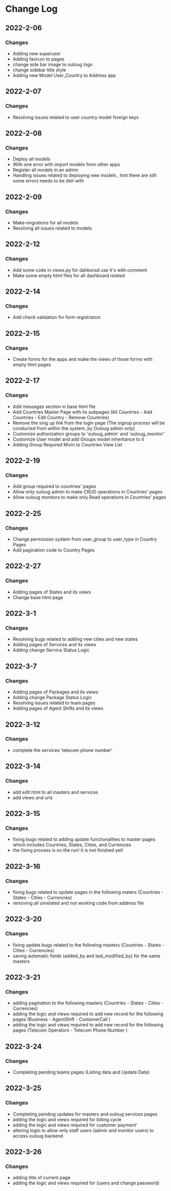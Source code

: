 # Change Log

## 2022-2-06
### Changes

- Adding new superuser 
- Adding favicon to pages
- change side bar image to ouloug logo
- change sidebar title style
- Adding new Model User_Country to Address app

## 2022-2-07
### Changes

- Resolving issues related to user country model foreign keys

## 2022-2-08
### Changes

- Deploy all models 
- With one error with import models from other apps
- Register all models in an admin
- Handling issues related to deploying new models , hint there are still some errors needs to be delt with

## 2022-2-09
### Changes

- Make-migrations for all models
- Resolving all issues related to models



## 2022-2-12
### Changes

- Add some code in views.py for dahborad use it's with comment
- Make some empty html files for all dashboard related 

## 2022-2-14
### Changes

- Add check validation for form registration 


## 2022-2-15
### Changes

- Create forms for the apps and make the views of those forms with empty html pages

## 2022-2-17
### Changes

- Add messages section in base html file
- Add Countries Master Page with its subpages (All Countries - Add Countries - Edit Country - Remove Countries)
- Remove the sing up link from the login page (The signup process will be conducted from within the system ,by Ouloug admin only)
- Customize authorization groups to 'ouloug_admin' and 'ouloug_monitor'
- Customize User model and add Groups model inheritance to it
- Adding Group Required Mixin to Countries View List 


## 2022-2-19
### Changes

- Add group required to countries' pages
- Allow only ouloug admin to make CRUD operations in Countries' pages
- Allow ouloug monitors to make only Read operations in Countries' pages

## 2022-2-25
### Changes

- Change permission system from user_group to user_type in Country Pages
- Add pagination code to Country Pages

## 2022-2-27
### Changes

- Adding pages of States and its views
- Change base html page

## 2022-3-1
### Changes

- Resolving bugs related to adding new cities and new states
- Adding pages of Services and its views
- Adding change Service Status Logic

## 2022-3-7
### Changes

- Adding pages of Packages and its views
- Adding change Package Status Logic
- Resolving issues related to team pages
- Adding pages of Agent Shifts and its views


## 2022-3-12
### Changes

- complete the services 'telecom phone number'


## 2022-3-14
### Changes

- add edit.html to all masters and services 
- add views and urls 


## 2022-3-15
### Changes

- fixing bugs related to adding update functionalities to master pages which includes Countries, States, Cities, and Currencies
- the fixing process is on the run! it is not finished yet!


## 2022-3-16
### Changes

- fixing bugs related to update pages in the following maters (Countries - States - Cities - Currencies)
- removing all unrelated and not working code from address file 

## 2022-3-20
### Changes

- fixing update bugs related to the following masters (Countries - States - Cities - Currencies)
- saving automatic fields (added_by and last_modified_by) for the same masters

## 2022-3-21
### Changes

- adding pagination to the following masters  (Countries - States - Cities - Currencies)
- adding the logic and views required to add new record for the following pages (Business - AgentShift - CustomerCall )
- adding the logic and views required to add new record for the following pages (Telecom Operators - Telecom Phone Number )

## 2022-3-24
### Changes
- Completing pending teams pages (Listing data and Update Data) 

## 2022-3-25
### Changes
- Completing pending updates for masters and ouloug services pages
- adding the logic and views required for billing cycle 
- adding the logic and views required for customer payment'
- altering login to allow only staff users (admin and monitor users) to access ouloug backend

## 2022-3-26
### Changes
- adding title of current page 
- adding the logic and views required for (users and change password)